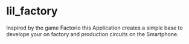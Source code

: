 # lil_factory

Inspired by the game Factorio this Application creates a simple base to develope your on factory and production circuits on the Smartphone.
